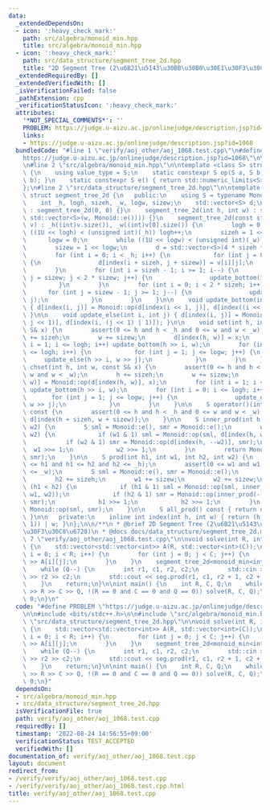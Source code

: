 ```yaml
---
data:
  _extendedDependsOn:
  - icon: ':heavy_check_mark:'
    path: src/algebra/monoid_min.hpp
    title: src/algebra/monoid_min.hpp
  - icon: ':heavy_check_mark:'
    path: src/data_structure/segment_tree_2d.hpp
    title: "2D Segment Tree (2\u6B21\u5143\u30BB\u30B0\u30E1\u30F3\u30C8\u6728)"
  _extendedRequiredBy: []
  _extendedVerifiedWith: []
  _isVerificationFailed: false
  _pathExtension: cpp
  _verificationStatusIcon: ':heavy_check_mark:'
  attributes:
    '*NOT_SPECIAL_COMMENTS*': ''
    PROBLEM: https://judge.u-aizu.ac.jp/onlinejudge/description.jsp?id=1068
    links:
    - https://judge.u-aizu.ac.jp/onlinejudge/description.jsp?id=1068
  bundledCode: "#line 1 \"verify/aoj_other/aoj_1068.test.cpp\"\n#define PROBLEM \"\
    https://judge.u-aizu.ac.jp/onlinejudge/description.jsp?id=1068\"\n\n#include <bits/stdc++.h>\n\
    \n#line 2 \"src/algebra/monoid_min.hpp\"\n\ntemplate <class S> struct monoid_min\
    \ {\n    using value_type = S;\n    static constexpr S op(S a, S b) { return std::min(a,\
    \ b); }\n    static constexpr S e() { return std::numeric_limits<S>::max(); }\n\
    };\n#line 2 \"src/data_structure/segment_tree_2d.hpp\"\n\ntemplate <class Monoid>\
    \ struct segment_tree_2d {\n   public:\n    using S = typename Monoid::value_type;\n\
    \    int _h, logh, sizeh, _w, logw, sizew;\n    std::vector<S> d;\n\n    segment_tree_2d()\
    \ : segment_tree_2d(0, 0) {}\n    segment_tree_2d(int h, int w) : segment_tree_2d(std::vector<std::vector<S>>(h,\
    \ std::vector<S>(w, Monoid::e()))) {}\n    segment_tree_2d(const std::vector<std::vector<S>>&\
    \ v) : _h((int)v.size()), _w((int)v[0].size()) {\n        logh = 0;\n        while\
    \ ((1U << logh) < (unsigned int)(_h)) logh++;\n        sizeh = 1 << logh;\n  \
    \      logw = 0;\n        while ((1U << logw) < (unsigned int)(_w)) logw++;\n\
    \        sizew = 1 << logw;\n        d = std::vector<S>(4 * sizeh * sizew, Monoid::e());\n\
    \        for (int i = 0; i < _h; i++) {\n            for (int j = 0; j < _w; j++)\
    \ {\n                d[index(i + sizeh, j + sizew)] = v[i][j];\n            }\n\
    \        }\n        for (int i = sizeh - 1; i >= 1; i--) {\n            for (int\
    \ j = sizew; j < 2 * sizew; j++) {\n                update_bottom(i, j);\n   \
    \         }\n        }\n        for (int i = 0; i < 2 * sizeh; i++) {\n      \
    \      for (int j = sizew - 1; j >= 1; j--) {\n                update_else(i,\
    \ j);\n            }\n        }\n    }\n\n    void update_bottom(int i, int j)\
    \ { d[index(i, j)] = Monoid::op(d[index(i << 1, j)], d[index((i << 1) | 1, j)]);\
    \ }\n\n    void update_else(int i, int j) { d[index(i, j)] = Monoid::op(d[index(i,\
    \ j << 1)], d[index(i, (j << 1) | 1)]); }\n\n    void set(int h, int w, const\
    \ S& x) {\n        assert(0 <= h and h < _h and 0 <= w and w < _w);\n        h\
    \ += sizeh;\n        w += sizew;\n        d[index(h, w)] = x;\n        for (int\
    \ i = 1; i <= logh; i++) update_bottom(h >> i, w);\n        for (int i = 0; i\
    \ <= logh; i++) {\n            for (int j = 1; j <= logw; j++) {\n           \
    \     update_else(h >> i, w >> j);\n            }\n        }\n    }\n\n    void\
    \ chset(int h, int w, const S& x) {\n        assert(0 <= h and h < _h and 0 <=\
    \ w and w < _w);\n        h += sizeh;\n        w += sizew;\n        d[index(h,\
    \ w)] = Monoid::op(d[index(h, w)], x);\n        for (int i = 1; i <= logh; i++)\
    \ update_bottom(h >> i, w);\n        for (int i = 0; i <= logh; i++) {\n     \
    \       for (int j = 1; j <= logw; j++) {\n                update_else(h >> i,\
    \ w >> j);\n            }\n        }\n    }\n\n    S operator()(int h, int w)\
    \ const {\n        assert(0 <= h and h < _h and 0 <= w and w < _w);\n        return\
    \ d[index(h + sizeh, w + sizew)];\n    }\n\n    S inner_prod(int h, int w1, int\
    \ w2) {\n        S sml = Monoid::e(), smr = Monoid::e();\n        while (w1 <\
    \ w2) {\n            if (w1 & 1) sml = Monoid::op(sml, d[index(h, w1++)]);\n \
    \           if (w2 & 1) smr = Monoid::op(d[index(h, --w2)], smr);\n          \
    \  w1 >>= 1;\n            w2 >>= 1;\n        }\n        return Monoid::op(sml,\
    \ smr);\n    }\n\n    S prod(int h1, int w1, int h2, int w2) {\n        assert(0\
    \ <= h1 and h1 <= h2 and h2 <= _h);\n        assert(0 <= w1 and w1 <= w2 and w2\
    \ <= _w);\n        S sml = Monoid::e(), smr = Monoid::e();\n        h1 += sizeh;\n\
    \        h2 += sizeh;\n        w1 += sizew;\n        w2 += sizew;\n\n        while\
    \ (h1 < h2) {\n            if (h1 & 1) sml = Monoid::op(sml, inner_prod(h1++,\
    \ w1, w2));\n            if (h2 & 1) smr = Monoid::op(inner_prod(--h2, w1, w2),\
    \ smr);\n            h1 >>= 1;\n            h2 >>= 1;\n        }\n        return\
    \ Monoid::op(sml, smr);\n    }\n\n    S all_prod() const { return d[index(1, 1)];\
    \ }\n\n   private:\n    inline int index(int h, int w) { return (h << (logw +\
    \ 1)) | w; }\n};\n\n/**\n * @brief 2D Segment Tree (2\u6B21\u5143\u30BB\u30B0\u30E1\
    \u30F3\u30C8\u6728)\n * @docs docs/data_structure/segment_tree_2d.md\n */\n#line\
    \ 7 \"verify/aoj_other/aoj_1068.test.cpp\"\n\nvoid solve(int R, int C, int Q)\
    \ {\n    std::vector<std::vector<int>> A(R, std::vector<int>(C));\n    for (int\
    \ i = 0; i < R; i++) {\n        for (int j = 0; j < C; j++) {\n            std::cin\
    \ >> A[i][j];\n        }\n    }\n    segment_tree_2d<monoid_min<int>> seg(A);\n\
    \    while (Q--) {\n        int r1, c1, r2, c2;\n        std::cin >> r1 >> c1\
    \ >> r2 >> c2;\n        std::cout << seg.prod(r1, c1, r2 + 1, c2 + 1) << '\\n';\n\
    \    }\n    return;\n}\n\nint main() {\n    int R, C, Q;\n    while (std::cin\
    \ >> R >> C >> Q, !(R == 0 and C == 0 and Q == 0)) solve(R, C, Q);\n    return\
    \ 0;\n}\n"
  code: "#define PROBLEM \"https://judge.u-aizu.ac.jp/onlinejudge/description.jsp?id=1068\"\
    \n\n#include <bits/stdc++.h>\n\n#include \"src/algebra/monoid_min.hpp\"\n#include\
    \ \"src/data_structure/segment_tree_2d.hpp\"\n\nvoid solve(int R, int C, int Q)\
    \ {\n    std::vector<std::vector<int>> A(R, std::vector<int>(C));\n    for (int\
    \ i = 0; i < R; i++) {\n        for (int j = 0; j < C; j++) {\n            std::cin\
    \ >> A[i][j];\n        }\n    }\n    segment_tree_2d<monoid_min<int>> seg(A);\n\
    \    while (Q--) {\n        int r1, c1, r2, c2;\n        std::cin >> r1 >> c1\
    \ >> r2 >> c2;\n        std::cout << seg.prod(r1, c1, r2 + 1, c2 + 1) << '\\n';\n\
    \    }\n    return;\n}\n\nint main() {\n    int R, C, Q;\n    while (std::cin\
    \ >> R >> C >> Q, !(R == 0 and C == 0 and Q == 0)) solve(R, C, Q);\n    return\
    \ 0;\n}"
  dependsOn:
  - src/algebra/monoid_min.hpp
  - src/data_structure/segment_tree_2d.hpp
  isVerificationFile: true
  path: verify/aoj_other/aoj_1068.test.cpp
  requiredBy: []
  timestamp: '2022-08-24 14:56:55+09:00'
  verificationStatus: TEST_ACCEPTED
  verifiedWith: []
documentation_of: verify/aoj_other/aoj_1068.test.cpp
layout: document
redirect_from:
- /verify/verify/aoj_other/aoj_1068.test.cpp
- /verify/verify/aoj_other/aoj_1068.test.cpp.html
title: verify/aoj_other/aoj_1068.test.cpp
---
```

